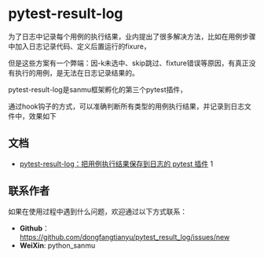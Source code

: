 # pytest-result-log

为了日志中记录每个用例的执行结果，业内提出了很多解决方法，比如在用例步骤中加入日志记录代码、定义后置运行的fixure，


但是这些方案有一个弊端：因-k未选中、skip跳过、fixture错误等原因，有真正没有执行的用例，是无法在日志记录结果的。




pytest-result-log是sanmu框架孵化的第三个pytest插件，

通过hook钩子的方式，可以准确判断所有类型的用例执行结果，并记录到日志文件中，效果如下



## 文档

- [pytest-result-log：把用例执行结果保存到日志的 pytest 插件](https://mp.weixin.qq.com/s/cp3rdKJb0Eglz0jIhZ6ZHw)
1


## 联系作者

如果在使用过程中遇到什么问题，欢迎通过以下方式联系：

-   **Github**：https://github.com/dongfangtianyu/pytest_result_log/issues/new
-   **WeiXin**:  python_sanmu

